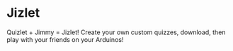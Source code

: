# Jizlet
Quizlet + Jimmy = Jizlet! Create your own custom quizzes, download, then play with your friends on your Arduinos!
